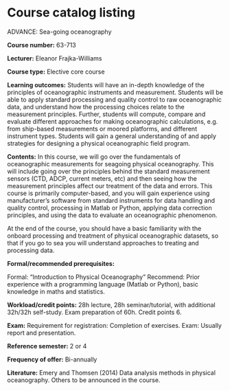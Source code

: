 # Course catalog listing

ADVANCE: Sea-going oceanography

**Course number:** 63-713

**Lecturer:** Eleanor Frajka-Williams

**Course type:** Elective core course

**Learning outcomes:** Students will have an in-depth knowledge of the principles of oceanographic instruments and measurement.  Students will be able to apply standard processing and quality control to raw oceanographic data, and understand how the processing choices relate to the measurement principles.  Further, students will compute, compare and evaluate different approaches for making oceanographic calculations, e.g. from ship-based measurements or moored platforms, and different instrument types.  Students will gain a general understanding of and apply strategies for designing a physical oceanographic field program.

**Contents:** In this course, we will go over the fundamentals of oceanographic measurements for seagoing physical oceanography.  This will include going over the principles behind the standard measurement sensors (CTD, ADCP, current meters, etc) and then seeing how the measurement principles affect our treatment of the data and errors.  This course is primarily computer-based, and you will gain experience using manufacturer’s software from standard instruments for data handling and quality control, processing in Matlab or Python, applying data correction principles, and using the data to evaluate an oceanographic phenomenon.  

At the end of the course, you should have a basic familiarity with the onboard processing and treatment of physical oceanographic datasets, so that if you go to sea you will understand approaches to treating and processing data.  

**Formal/recommended prerequisites:**

Formal: “Introduction to Physical Oceanography”
Recommend: Prior experience with a programming language (Matlab or Python), basic knowledge in maths and statistics.  

**Workload/credit points:** 28h lecture, 28h seminar/tutorial, with additional 32h/32h self-study.  Exam preparation of 60h.  Credit points 6.

**Exam:** Requirement for registration: Completion of exercises.
Exam: Usually report and presentation.

**Reference semester:** 2 or 4

**Frequency of offer:** Bi-annually

**Literature:** Emery and Thomsen (2014) Data analysis methods in physical oceanography.  Others to be announced in the course.